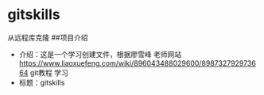 # gitskills
从远程库克隆
##项目介绍
* 介绍：这是一个学习创建文件，根据廖雪峰 老师网站 https://www.liaoxuefeng.com/wiki/896043488029600/898732792973664 git教程 学习
* 标题：gitskills
